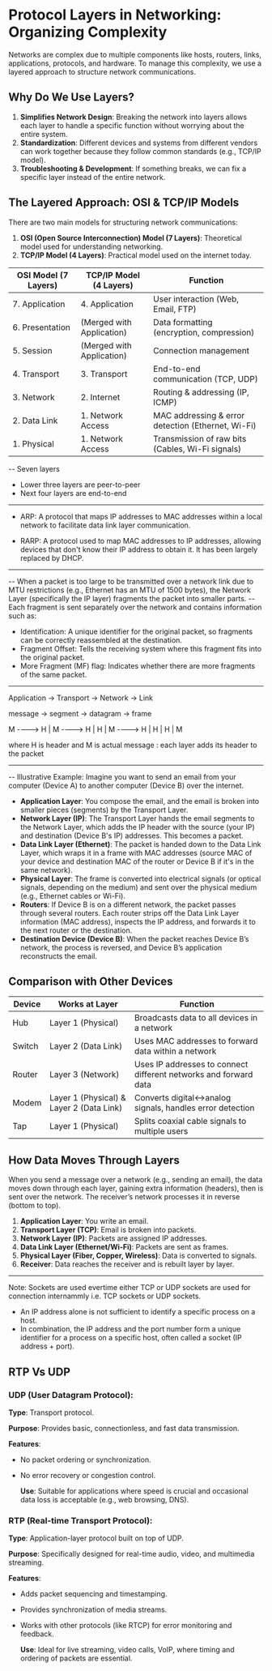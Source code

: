 # Protocol Layers in Networking: Organizing Complexity

Networks are complex due to multiple components like hosts, routers, links, applications, protocols, and hardware. To manage this complexity, we use a layered approach to structure network communications.

## Why Do We Use Layers?

1. **Simplifies Network Design**: Breaking the network into layers allows each layer to handle a specific function without worrying about the entire system.
2. **Standardization**: Different devices and systems from different vendors can work together because they follow common standards (e.g., TCP/IP model).
3. **Troubleshooting & Development**: If something breaks, we can fix a specific layer instead of the entire network.

## The Layered Approach: OSI & TCP/IP Models

There are two main models for structuring network communications:

1. **OSI (Open Source Interconnection) Model (7 Layers)**: Theoretical model used for understanding networking.
2. **TCP/IP Model (4 Layers)**: Practical model used on the internet today.

| OSI Model (7 Layers) | TCP/IP Model (4 Layers)   | Function                                           |
| -------------------- | ------------------------- | -------------------------------------------------- |
| 7. Application       | 4. Application            | User interaction (Web, Email, FTP)                 |
| 6. Presentation      | (Merged with Application) | Data formatting (encryption, compression)          |
| 5. Session           | (Merged with Application) | Connection management                              |
| 4. Transport         | 3. Transport              | End-to-end communication (TCP, UDP)                |
| 3. Network           | 2. Internet               | Routing & addressing (IP, ICMP)                    |
| 2. Data Link         | 1. Network Access         | MAC addressing & error detection (Ethernet, Wi-Fi) |
| 1. Physical          | 1. Network Access         | Transmission of raw bits (Cables, Wi-Fi signals)   |

-- Seven layers

- Lower three layers are peer-to-peer
- Next four layers are end-to-end

---

- ARP: A protocol that maps IP addresses to MAC addresses within a local network to facilitate data link layer communication.

- RARP: A protocol used to map MAC addresses to IP addresses, allowing devices that don't know their IP address to obtain it. It has been largely replaced by DHCP.

---

-- When a packet is too large to be transmitted over a network link due to MTU restrictions (e.g., Ethernet has an MTU of 1500 bytes), the Network Layer (specifically the IP layer) fragments the packet into smaller parts.
-- Each fragment is sent separately over the network and contains information such as:

- Identification: A unique identifier for the original packet, so fragments can be correctly reassembled at the destination.
- Fragment Offset: Tells the receiving system where this fragment fits into the original packet.
- More Fragment (MF) flag: Indicates whether there are more fragments of the same packet.

---

Application -> Transport -> Network -> Link

message -> segment -> datagram -> frame

M ----> H | M ----> H | H | M ----> H | H | H | M

where H is header and M is actual message : each layer adds its header to the packet

---

-- Illustrative Example:
Imagine you want to send an email from your computer (Device A) to another computer (Device B) over the internet.

- **Application Layer**: You compose the email, and the email is broken into smaller pieces (segments) by the Transport Layer.
- **Network Layer (IP)**: The Transport Layer hands the email segments to the Network Layer, which adds the IP header with the source (your IP) and destination (Device B's IP) addresses. This becomes a packet.
- **Data Link Layer (Ethernet)**: The packet is handed down to the Data Link Layer, which wraps it in a frame with MAC addresses (source MAC of your device and destination MAC of the router or Device B if it's in the same network).
- **Physical Layer**: The frame is converted into electrical signals (or optical signals, depending on the medium) and sent over the physical medium (e.g., Ethernet cables or Wi-Fi).
- **Routers**: If Device B is on a different network, the packet passes through several routers. Each router strips off the Data Link Layer information (MAC address), inspects the IP address, and forwards it to the next router or the destination.
- **Destination Device (Device B)**: When the packet reaches Device B’s network, the process is reversed, and Device B’s application reconstructs the email.

## Comparison with Other Devices

| Device | Works at Layer                           | Function                                                         |
| ------ | ---------------------------------------- | ---------------------------------------------------------------- |
| Hub    | Layer 1 (Physical)                       | Broadcasts data to all devices in a network                      |
| Switch | Layer 2 (Data Link)                      | Uses MAC addresses to forward data within a network              |
| Router | Layer 3 (Network)                        | Uses IP addresses to connect different networks and forward data |
| Modem  | Layer 1 (Physical) & Layer 2 (Data Link) | Converts digital↔analog signals, handles error detection         |
| Tap    | Layer 1 (Physical)                       | Splits coaxial cable signals to multiple users                   |

## How Data Moves Through Layers

When you send a message over a network (e.g., sending an email), the data moves down through each layer, gaining extra information (headers), then is sent over the network. The receiver’s network processes it in reverse (bottom to top).

1. **Application Layer**: You write an email.
2. **Transport Layer (TCP)**: Email is broken into packets.
3. **Network Layer (IP)**: Packets are assigned IP addresses.
4. **Data Link Layer (Ethernet/Wi-Fi)**: Packets are sent as frames.
5. **Physical Layer (Fiber, Copper, Wireless)**: Data is converted to signals.
6. **Receiver**: Data reaches the receiver and is rebuilt layer by layer.

---

Note: Sockets are used evertime either TCP or UDP sockets are used for connection internammly i.e. TCP sockets or UDP sockets.

- An IP address alone is not sufficient to identify a specific process on a host.
- In combination, the IP address and the port number form a unique identifier for a process on a specific host, often called a socket (IP address + port).

## RTP Vs UDP

### UDP (User Datagram Protocol):

**Type**: Transport protocol.

**Purpose**: Provides basic, connectionless, and fast data transmission.

**Features**:

- No packet ordering or synchronization.
- No error recovery or congestion control.

  **Use**: Suitable for applications where speed is crucial and occasional data loss is acceptable (e.g., web browsing, DNS).

### RTP (Real-time Transport Protocol):

**Type**: Application-layer protocol built on top of UDP.

**Purpose**: Specifically designed for real-time audio, video, and multimedia streaming.

**Features**:

- Adds packet sequencing and timestamping.
- Provides synchronization of media streams.
- Works with other protocols (like RTCP) for error monitoring and feedback.

  **Use**: Ideal for live streaming, video calls, VoIP, where timing and ordering of packets are essential.
